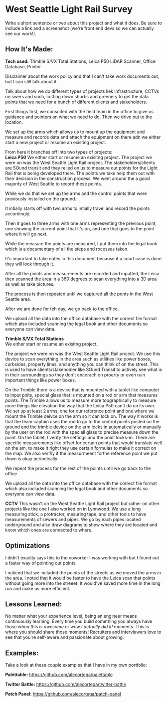 # West Seattle Light Rail Survey
Write a short sentence or two about this project and what it does. Be sure to include a link and a screenshot (we're front end devs so we can actually see our work!).



## How It's Made:

**Tech used:** Trimble S/VX Total Stations, Leica P50 LiDAR Scanner, Office Database, Printer

Disclaimer about the work policy and that I can't take work documents out, but I can still talk about it

Talk about how we do different types of projects liek infrastructure, CCTVs on swers and such, cutting down shurbs and greenery to get the data points that we need for a bunch of different clients and stakeholders.

First things first, we consulted with the field team in the office to give us guidance and pointers on what we need to do. Then we drive out to the location.

We set up the arms which allows us to mount up the equipment and measure and records data and attach the equipment on there adn we either start a new project or resume an existing project.

From here it branches off into two types of projects:
<br>
**Leica P50**
We either start or resume an exisitng project.
The project we were on was the West Seattle Light Rail project. The stakeholders/clients are SOund transit and they relied on us to measure out points for the Light Rail that is being developed there. The points we take help them out with their decision in the construction process. We went around the a good majority of West Seattle to record these points.

While we do that we set up the arms  and the control points that were previously installed on the ground. 

It intially starts off with two arms to intially travel and record the points accordingly. 

Then it goes to three arms with one arms representing the previous point, one showing the current point that it's on, and one that goes to the point where it will go next. 

While the measure the points are measured, I put them into the legal book which is a documentary of all the steps and rocesses taken. 

It's important to take notes in this document because if a court case is done they will look through it. 

After all the points and measurements are recorded and inputted, the Leica then scanned the area in a 360 degrees to scan everything into a 3D area as well as take pictures.

The process is then repeated until we captured all the ponts in the West Seattle area.

After we are done for teh day, we go back to the office.

We upload all the data into the office database with the correct file format which also included scanning the legal book and other documents so everyone can view data.


**Trimble S/VX Total Stations** <br>
We either start or resume an exisitng project.

The project we were on was the West Seattle Light Rail project. We use this device to scan everything in the area such as utilities like power boxes, curbsides, property lines, and anything you can think of on the street. This is used to have clients/stakehodler like SOund Transit to actively see what is in their surroundings so they don't encorach on proerty or even ruin important things like power boxes.

On the Trimble there is a device that is mounted with a tablet like computer to input poits, special glass that is mounted on a rod or arm that measures points. The Trimble allows us to measure more topgraphically to measure more things like elevation the way that the Leica P50 can't do on its own. We set up at least 2 arms, one for our reference point and one where we mount the Trimble deivce on the arm so it can lock on. The way it works is that the team captain uses the rod to go to the control points posted on the ground and the trimble device on the arm locks in automatically or manually by the user on the rod with the speciall glass to precise measure down the point.  On the tablet, I verify the settings and the point locks-in. There are specific measurements like offset for certain points that would translate well on the am, to make it right they use certain formulas to make it correct on the map. We also verifiy if the measurmeent forthe reference point we put down is okay periodically.

We repeat the process for the rest of the points until we go back to the office

We upload all the data into the office database with the correct file format which also included scanning the legal book and other documents so everyone can view data.

**CCTV**
This wasn't on the West Seattle Light Rail project but rather on other projects like the one I also worked on in Lynnwood. We use a long measuring stick, a protractor, mesuring tape, and other tools to have measurements of sewers and pipes. We go by each pipes located underground and also draw diagrams to show where they are located and know which ones are connected to where.

## Optimizations

I didn't exactly says this to the coworker I was working with but I found out a faster way of pointing out points.

I noticed that we included the points of the streets as we moved the arms in the area. I noted that it would be faster to have the Leica scan that points without going more into the streeet. It would've saved more time in the long run and make us more efficient.

## Lessons Learned:

No matter what your experience level, being an engineer means continuously learning. Every time you build something you always have those *whoa this is awesome* or *wow I actually did it!* moments. This is where you should share those moments! Recruiters and interviewers love to see that you're self-aware and passionate about growing.

## Examples:
Take a look at these couple examples that I have in my own portfolio:

**Palettable:** https://github.com/alecortega/palettable

**Twitter Battle:** https://github.com/alecortega/twitter-battle

**Patch Panel:** https://github.com/alecortega/patch-panel
